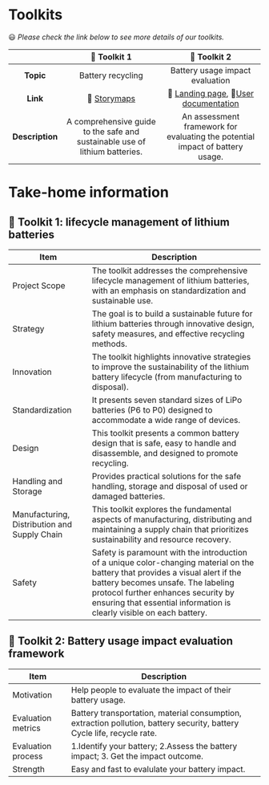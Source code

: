 # Toolkits

:smiley: *Please check the link below to see more details of our toolkits.*

| | :hammer: Toolkit 1 | :hammer: Toolkit 2 |
| :-: | :-: | :-: |
| **Topic** | Battery recycling | Battery usage impact evaluation |
| **Link** | :link: [Storymaps](https://storymaps.arcgis.com/stories/2006a91575e24392820666473f43ac2a) | :link: [Landing page](https://responsible-camellia-1vcc12.mysxl.cn/), :closed_book:[User documentation](https://github.com/Tian902/2023_PP1_T07_G02_Toolkits/blob/main/Toolkit%202%20Documentation.pdf) |
| **Description** | A comprehensive guide to the safe and sustainable use of lithium batteries.  | An assessment framework for evaluating the potential impact of battery usage. |

# Take-home information
## :hammer: Toolkit 1: lifecycle management of lithium batteries
| **Item** | **Description** |
| --- | --- |
| Project Scope | The toolkit addresses the comprehensive lifecycle management of lithium batteries, with an emphasis on standardization and sustainable use. | 
|Strategy| The goal is to build a sustainable future for lithium batteries through innovative design, safety measures, and effective recycling methods. |
| Innovation| The toolkit highlights innovative strategies to improve the sustainability of the lithium battery lifecycle (from manufacturing to disposal).|   
| Standardization| It presents seven standard sizes of LiPo batteries (P6 to P0) designed to accommodate a wide range of devices. |
| Design| This toolkit presents a common battery design that is safe, easy to handle and disassemble, and designed to promote recycling. |   
| Handling and Storage| Provides practical solutions for the safe handling, storage and disposal of used or damaged batteries. |   
| Manufacturing, Distribution and Supply Chain| This toolkit explores the fundamental aspects of manufacturing, distributing and maintaining a supply chain that prioritizes sustainability and resource recovery. |
| Safety | Safety is paramount with the introduction of a unique color-changing material on the battery that provides a visual alert if the battery becomes unsafe. The labeling protocol further enhances security by ensuring that essential information is clearly visible on each battery. |

## :hammer: Toolkit 2: Battery usage impact evaluation framework
| **Item** | **Description** |
| --- | ---|
| Motivation| Help people to evaluate the impact of their battery usage.|
| Evaluation metrics| Battery transportation, material consumption, extraction pollution, battery security, battery Cycle life, recycle rate.| 
| Evaluation process | 1.Identify your battery; 2.Assess the battery impact; 3. Get the impact outcome.|
| Strength | Easy and fast to evalulate your battery impact.|
